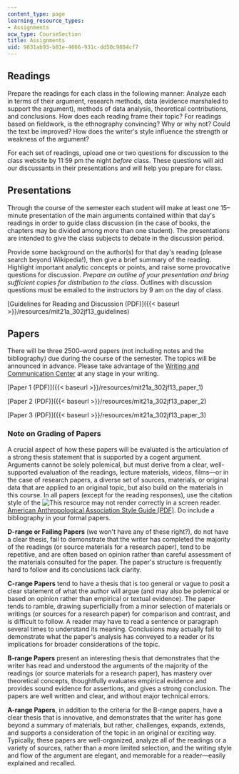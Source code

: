 ```yaml
---
content_type: page
learning_resource_types:
- Assignments
ocw_type: CourseSection
title: Assignments
uid: 9831ab93-b81e-4066-931c-dd50c9884cf7
---
```


Readings
--------

Prepare the readings for each class in the following manner: Analyze each in terms of their argument, research methods, data (evidence marshaled to support the argument), methods of data analysis, theoretical contributions, and conclusions. How does each reading frame their topic? For readings based on fieldwork, is the ethnography convincing? Why or why not? Could the text be improved? How does the writer's style influence the strength or weakness of the argument?

For each set of readings, upload one or two questions for discussion to the class website by 11:59 pm the night _before_ class. These questions will aid our discussants in their presentations and will help you prepare for class.

Presentations
-------------

Through the course of the semester each student will make at least one 15–minute presentation of the main arguments contained within that day's readings in order to guide class discussion (in the case of books, the chapters may be divided among more than one student). The presentations are intended to give the class subjects to debate in the discussion period.

Provide some background on the author(s) for that day's reading (please search beyond Wikipedia!), then give a brief summary of the reading. Highlight important analytic concepts or points, and raise some provocative questions for discussion. _Prepare an outline of your presentation and bring sufficient copies for distribution to the class_. Outlines with discussion questions must be emailed to the instructors by 9 am on the day of class.

[Guidelines for Reading and Discussion (PDF)]({{< baseurl >}}/resources/mit21a_302jf13_guidelines)

Papers
------

There will be three 2500–word papers (not including notes and the bibliography) due during the course of the semester. The topics will be announced in advance. Please take advantage of the [Writing and Communication Center](http://cmsw.mit.edu/writing-and-communication-center/) at any stage in your writing.

[Paper 1 (PDF)]({{< baseurl >}}/resources/mit21a_302jf13_paper_1)

[Paper 2 (PDF)]({{< baseurl >}}/resources/mit21a_302jf13_paper_2)

[Paper 3 (PDF)]({{< baseurl >}}/resources/mit21a_302jf13_paper_3)

### Note on Grading of Papers

A crucial aspect of how these papers will be evaluated is the articulation of a strong thesis statement that is supported by a cogent argument. Arguments cannot be solely polemical, but must derive from a clear, well- supported evaluation of the readings, lecture materials, videos, films—or in the case of research papers, a diverse set of sources, materials, or original data that are applied to an original topic, but also build on the materials in this course. In all papers (except for the reading responses), use the citation style of the ![This resource may not render correctly in a screen reader.](/images/inacessible.gif)[American Anthropological Association Style Guide (PDF)](http://www.aaanet.org/publications/style_guide.pdf). Do include a bibliography in your formal papers.

**D-range or Failing Papers** (we won't have any of these right?), do not have a clear thesis, fail to demonstrate that the writer has completed the majority of the readings (or source materials for a research paper), tend to be repetitive, and are often based on opinion rather than careful assessment of the materials consulted for the paper. The paper's structure is frequently hard to follow and its conclusions lack clarity.

**C-range Papers** tend to have a thesis that is too general or vague to posit a clear statement of what the author will argue (and may also be polemical or based on opinion rather than empirical or textual evidence). The paper tends to ramble, drawing superficially from a minor selection of materials or writings (or sources for a research paper) for comparison and contrast, and is difficult to follow. A reader may have to read a sentence or paragraph several times to understand its meaning. Conclusions may actually fail to demonstrate what the paper's analysis has conveyed to a reader or its implications for broader considerations of the topic.

**B-range Papers** present an interesting thesis that demonstrates that the writer has read and understood the arguments of the majority of the readings (or source materials for a research paper), has mastery over theoretical concepts, thoughtfully evaluates empirical evidence and provides sound evidence for assertions, and gives a strong conclusion. The papers are well written and clear, and without major technical errors.

**A-range Papers**, in addition to the criteria for the B-range papers, have a clear thesis that is innovative, and demonstrates that the writer has gone beyond a summary of materials, but rather, challenges, expands, extends, and supports a consideration of the topic in an original or exciting way. Typically, these papers are well-organized, analyze all of the readings or a variety of sources, rather than a more limited selection, and the writing style and flow of the argument are elegant, and memorable for a reader—easily explained and recalled.